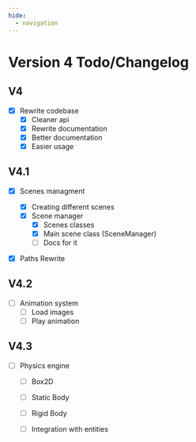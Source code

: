 ```yaml
---
hide:
  - navigation
---
```

# Version 4 Todo/Changelog

## V4
- [x] Rewrite codebase
  - [x] Cleaner api
  - [x] Rewrite documentation
  - [x] Better documentation
  - [x] Easier usage

## V4.1
- [x] Scenes managment
  - [x] Creating different scenes
  - [x] Scene manager
    - [x] Scenes classes
    - [x] Main scene class (SceneManager)
    - [ ] Docs for it
- [x] Paths Rewrite


## V4.2
- [ ] Animation system
  - [ ] Load images
  - [ ] Play animation

## V4.3
- [ ] Physics engine
  - [ ] Box2D
  - [ ] Static Body
  - [ ] Rigid Body
  - [ ] Integration with entities


